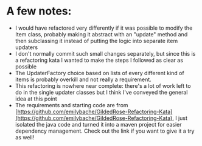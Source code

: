 A few notes:
===========

- I would have refactored very differently if it was possible to modify the Item class, probably making it abstract with an "update" method and then subclassing it instead of putting the logic into separate item updaters
- I don't normally commit such small changes separately, but since this is a refactoring kata I wanted to make the steps I followed as clear as possible
- The UpdaterFactory choice based on lists of every different kind of items is probably overkill and not really a requirement.
- This refactoring is nowhere near complete: there's a lot of work left to do in the single updater classes but I think I've conveyed the general idea at this point
- The requirements and starting code are from [https://github.com/emilybache/GildedRose-Refactoring-Kata](https://github.com/emilybache/GildedRose-Refactoring-Kata), I just isolated the java code and turned it into a maven project for easier dependency management. Check out the link if you want to give it a try as well!
